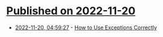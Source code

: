 # [Published on 2022-11-20](index.md)

* [2022-11-20, 04:59:27](https://news.ycombinator.com/item?id=33678411) - [How to Use Exceptions Correctly](https://thelig.ht/correct-exceptions/)
